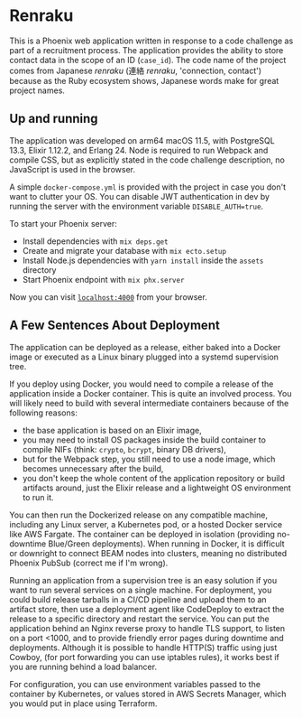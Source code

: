 # Renraku

This is a Phoenix web application written in response to a code challenge as part of a recruitment process.
The application provides the ability to store contact data in the scope of an ID (`case_id`).
The code name of the project comes from Japanese _renraku_ (連絡 _renraku_, 'connection, contact') because
as the Ruby ecosystem shows, Japanese words make for great project names.

## Up and running

The application was developed on arm64 macOS 11.5, with PostgreSQL 13.3, Elixir 1.12.2, and Erlang 24.
Node is required to run Webpack and compile CSS, but as explicitly stated in the code challenge description,
no JavaScript is used in the browser.

A simple `docker-compose.yml` is provided with the project in case you don't want to clutter your OS.
You can disable JWT authentication in dev by running the server with the environment variable `DISABLE_AUTH=true`.

To start your Phoenix server:

- Install dependencies with `mix deps.get`
- Create and migrate your database with `mix ecto.setup`
- Install Node.js dependencies with `yarn install` inside the `assets` directory
- Start Phoenix endpoint with `mix phx.server`

Now you can visit [`localhost:4000`](http://localhost:4000) from your browser.

## A Few Sentences About Deployment

The application can be deployed as a release, either baked into a Docker image or executed as a Linux binary
plugged into a systemd supervision tree.

If you deploy using Docker, you would need to compile a release of the application inside a Docker container.
This is quite an involved process. You will likely need to build with several intermediate containers because of the following reasons:

- the base application is based on an Elixir image,
- you may need to install OS packages inside the build container to compile NIFs (think: `crypto`, `bcrypt`, binary DB drivers),
- but for the Webpack step, you still need to use a node image, which becomes unnecessary after the build,
- you don't keep the whole content of the application repository or build artifacts around, just the Elixir release and a lightweight OS environment to run it.

You can then run the Dockerized release on any compatible machine, including any Linux server, a Kubernetes pod,
or a hosted Docker service like AWS Fargate. The container can be deployed in isolation (providing no-downtime
Blue/Green deployments). When running in Docker, it is difficult or downright to connect BEAM nodes into clusters,
meaning no distributed Phoenix PubSub (correct me if I'm wrong).

Running an application from a supervision tree is an easy solution
if you want to run several services on a single machine. For deployment, you could build release tarballs
in a CI/CD pipeline and upload them to an artifact store, then use a deployment agent like CodeDeploy to
extract the release to a specific directory and restart the service. You can put the application behind
an Nginx reverse proxy to handle TLS support, to listen on a port <1000, and to provide friendly error
pages during downtime and deployments. Although it is possible to handle HTTP(S) traffic using just Cowboy,
(for port forwarding you can use iptables rules), it works best if you are running behind a load balancer.

For configuration, you can use environment variables passed to the container by Kubernetes,
or values stored in AWS Secrets Manager, which you would put in place using Terraform.
